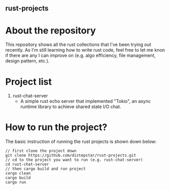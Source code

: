 ## rust-projects

# About the repository
This repository shows all the rust collections that I've been trying out recently. As I'm still learning how to write rust code, feel free to let me knon if there are any I can improve on (e.g. algo efficiency, file management, design pattern, etc.).


# Project list
1. rust-chat-server
    - A simple rust echo server that implemented "Tokio", an async runtime library to achieve shared state I/O chat.

# How to run the project?
The basic instruction of running the rust projects is shown down below:
```
// first clone the project down
git clone https://github.com/distepstar/rust-projects.git
// cd to the project you want to run (e.g. rust-chat-server)
cd rust-chat-server
// then cargo build and run project
cargo clean
cargo build
cargo run
```
